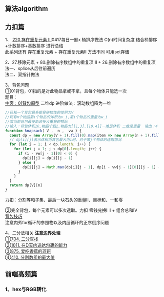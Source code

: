 ## 算法algorithm
## 力扣篇
1、 [220.存在重复元素 III](https://leetcode-cn.com/problems/contains-duplicate-iii/)0417每日一题x
桶排序做法 O(n)时间复杂度
结合桶排序+计数排序+基数排序 进行总结  
此系列还有 存在重复元素 + 存在重复元素II 方法不同 可用set存储  
  
2、27.移除元素 + 80.删除有序数组中的重复项 II + 26.删除有序数组中的重复项  
法一、splice从后往前遍历  
法二、双指针做法  
  
3、背包问题  
①01背包，01指的是对此物品拿或不拿，且每个物体只能选一次  
题目：  
[牛客：01背包原型](https://www.nowcoder.com/practice/2820ea076d144b30806e72de5e5d4bbf?tpId=188&tqId=38312&rp=1&ru=%2Factivity%2Foj&qru=%2Fta%2Fjob-code-high-week%2Fquestion-ranking&tab=answerKey)  二维dp  进阶做法：滚动数组降为一维  

```javascript
//已知一个背包最多能容纳物体的体积为V
//现有n个物品第i个物品的体积为v_i,第i个物品的重量为w_i
//求当前背包最多能装多大重量的物品
//输入：背包体积10,物品个数2,物品为[[1,3],[10,4]]一维是体积 二维是重量  输出：4
function knapsack( V ,  n ,  vw ) {
  const dp = new Array(V + 1).fill(0).map(item => new Array(n + 1).fill(0));
  // dp[i][j]表示体积为背包最大为i时，对于第j个物体的选取情况
  for (let i = 1; i < dp.length; i++) {
    for (let j = 1; j < dp[0].length; j++) {
      if (i - vw[j - 1][0] < 0) {
        dp[i][j] = dp[i][j - 1]
      } else {
        dp[i][j] = Math.max(dp[i][j - 1], dp[i - vw[j - 1][0]][j - 1] + vw[j - 1][1])
      }
    }
  }
  return dp[V][n]
}
```
力扣：分割等和子集、最后一块石头的重量II、目标和、一和零  
  
②完全背包，每个元素可以多次选取。力扣 零钱兑换I II + 组合总和Ⅳ  
[背包技巧](https://leetcode-cn.com/problems/combination-sum-iv/solution/xi-wang-yong-yi-chong-gui-lu-gao-ding-bei-bao-wen-/)  
注意内外for循环的参照物以及内层循环的正序倒序问题  
  
4、二分法相关  **注意边界处理**  
①[704. 二分查找](https://leetcode-cn.com/problems/binary-search/)  
②[1011. 在D天内送达包裹的能力](https://leetcode-cn.com/problems/capacity-to-ship-packages-within-d-days/)  
③[875. 爱吃香蕉的珂珂](https://leetcode-cn.com/problems/koko-eating-bananas/)  
④[410. 分割数组的最大值](https://leetcode-cn.com/problems/split-array-largest-sum/)
## 前端高频篇
### 1、hex与RGB转化